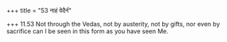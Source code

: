 +++
title = "53 नाहं वेदैर्न"

+++
11.53 Not through the Vedas, not by austerity, not by gifts, nor even by
sacrifice can I be seen in this form as you have seen Me.
